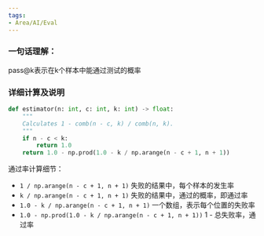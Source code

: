 ```yaml
---
tags:
- Area/AI/Eval
---
```


### 一句话理解：

pass@k表示在k个样本中能通过测试的概率

### 详细计算及说明

```python
def estimator(n: int, c: int, k: int) -> float:
	"""
	Calculates 1 - comb(n - c, k) / comb(n, k).
	"""
	if n - c < k:
		return 1.0
	return 1.0 - np.prod(1.0 - k / np.arange(n - c + 1, n + 1))
```

通过率计算细节：
- `1 / np.arange(n - c + 1, n + 1)` 失败的结果中，每个样本的发生率
- `k / np.arange(n - c + 1, n + 1)` 失败的结果中，通过的概率，即通过率
- `1.0 - k / np.arange(n - c + 1, n + 1)` 一个数组，表示每个位置的失败率
- `1.0 - np.prod(1.0 - k / np.arange(n - c + 1, n + 1))` 1 - 总失败率，通过率
